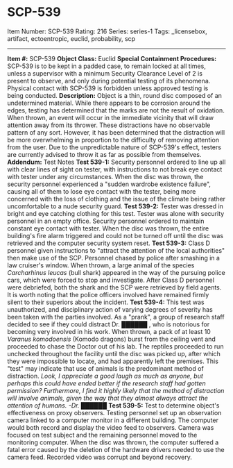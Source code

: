 # SCP-539
Item Number: SCP-539
Rating: 216
Series: series-1
Tags: _licensebox, artifact, ectoentropic, euclid, probability, scp

---

**Item #:** SCP-539
**Object Class:** Euclid
**Special Containment Procedures:** SCP-539 is to be kept in a padded case, to remain locked at all times, unless a supervisor with a minimum Security Clearance Level of 2 is present to observe, and only during potential testing of its phenomena. Physical contact with SCP-539 is forbidden unless approved testing is being conducted.
**Description:** Object is a thin, round disc composed of an undetermined material. While there appears to be corrosion around the edges, testing has determined that the marks are not the result of oxidation. When thrown, an event will occur in the immediate vicinity that will draw attention away from its thrower. These distractions have no observable pattern of any sort. However, it has been determined that the distraction will be more overwhelming in proportion to the difficulty of removing attention from the user. Due to the unpredictable nature of SCP-539's effect, testers are currently advised to throw it as far as possible from themselves.
**Addendum:** Test Notes
**Test 539-1:** Security personnel ordered to line up all with clear lines of sight on tester, with instructions to not break eye contact with tester under any circumstances. When the disc was thrown, the security personnel experienced a "sudden wardrobe existence failure", causing all of them to lose eye contact with the tester, being more concerned with the loss of clothing and the issue of the climate being rather uncomfortable to a nude security guard.
**Test 539-2:** Tester was dressed in bright and eye catching clothing for this test. Tester was alone with security personnel in an empty office. Security personnel ordered to maintain constant eye contact with tester. When the disc was thrown, the entire building's fire alarm triggered and could not be turned off until the disc was retrieved and the computer security system reset.
**Test 539-3:** Class D personnel given instructions to "attract the attention of the local authorities" then make use of the SCP. Personnel chased by police after smashing in a law cruiser's window. When thrown, a large animal of the species _Carcharhinus leucas_ (bull shark) appeared in the way of the pursuing police cars, which were forced to stop and investigate. After Class D personnel were debriefed, both the shark and the SCP were retrieved by field agents. It is worth noting that the police officers involved have remained firmly silent to their superiors about the incident.
**Test 539-4:** This test was unauthorized, and disciplinary action of varying degrees of severity has been taken with the parties involved. As a "prank", a group of research staff decided to see if they could distract Dr. ██████ , who is notorious for becoming very involved in his work. When thrown, a pack of at least 10 _Varanus komodoensis_ (Komodo dragons) burst from the ceiling vent and proceeded to chase the Doctor out of his lab. The reptiles proceeded to run unchecked throughout the facility until the disc was picked up, after which they were impossible to locate, and had apparently left the premises. This "test" may indicate that use of animals is the predominant method of distraction.
_Look, I appreciate a good laugh as much as anyone, but perhaps this could have ended better if the research staff had gotten permission? Furthermore, I find it highly likely that the method of distraction will involve animals, given the way that they almost always attract the attention of humans. -Dr. ██████_
**Test 539-5:** Test to determine object's effectiveness on proxy observers. Testing personnel set up an observation camera linked to a computer monitor in a different building. The computer would both record and display the video feed to observers. Camera was focused on test subject and the remaining personnel moved to the monitoring computer. When the disc was thrown, the computer suffered a fatal error caused by the deletion of the hardware drivers needed to use the camera feed. Recorded video was corrupt and beyond recovery.